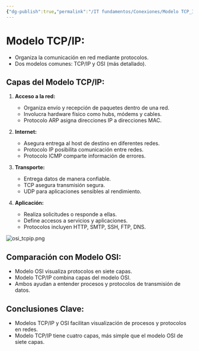 ```yaml
---
{"dg-publish":true,"permalink":"/IT fundamentos/Conexiones/Modelo TCP_IP/"}
---
```


# Modelo TCP/IP:

- Organiza la comunicación en red mediante protocolos.
- Dos modelos comunes: TCP/IP y OSI (más detallado).

## Capas del Modelo TCP/IP:

1. **Acceso a la red:**
   - Organiza envío y recepción de paquetes dentro de una red.
   - Involucra hardware físico como hubs, módems y cables.
   - Protocolo ARP asigna direcciones IP a direcciones MAC.

2. **Internet:**
   - Asegura entrega al host de destino en diferentes redes.
   - Protocolo IP posibilita comunicación entre redes.
   - Protocolo ICMP comparte información de errores.

3. **Transporte:**
   - Entrega datos de manera confiable.
   - TCP asegura transmisión segura.
   - UDP para aplicaciones sensibles al rendimiento.

4. **Aplicación:**
   - Realiza solicitudes o responde a ellas.
   - Define accesos a servicios y aplicaciones.
   - Protocolos incluyen HTTP, SMTP, SSH, FTP, DNS.

![osi_tcpip.png](/img/user/Assets/osi_tcpip.png)
## Comparación con Modelo OSI:

- Modelo OSI visualiza protocolos en siete capas.
- Modelo TCP/IP combina capas del modelo OSI.
- Ambos ayudan a entender procesos y protocolos de transmisión de datos.

## Conclusiones Clave:

- Modelos TCP/IP y OSI facilitan visualización de procesos y protocolos en redes.
- Modelo TCP/IP tiene cuatro capas, más simple que el modelo OSI de siete capas.
